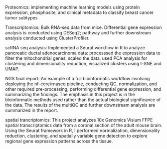 Proteomics: implementing machine learning models using protein expression, phosphosite, and clinical metadata to classify breast cancer tumor subtypes

Transcriptomics: Bulk RNA-seq data from mice. Differential gene expression analysis is conducted using DESeq2; pathway and further downstream analysis conducted using ClusterProfiler.

scRNA seq analysis: Implemented a Seurat workflow in R to analyze pancreatic ductal adenocarcinoma data: processsed the expression data to filter the mitochondrial genes, scaled the data, used PCA analysis for clustering and dimensionality reduction, visualized clusters using t-SNE and UMAP. 

NGS final report: An example of a full bioinformatic workflow involving deploying the nf-core/rnaseq pipeline, conducting QC, normalization, and other required pre-processing, performing differential gene expression, and summarizing the findings. The emphasis in this project is in the bioinformatic methods used rather than the actual biological significance of the data. The results of the multiQC and further downstream analysis are summarized in the report. 

spatial trancriptomics: This project analyzes 10x Genomics Visium FFPE spatial transcriptomics data from a coronal section of the adult mouse brain. Using the Seurat framework in R, I performed normalization, dimensionality reduction, clustering, and spatially variable gene detection to explore regional gene expression patterns across the tissue.

